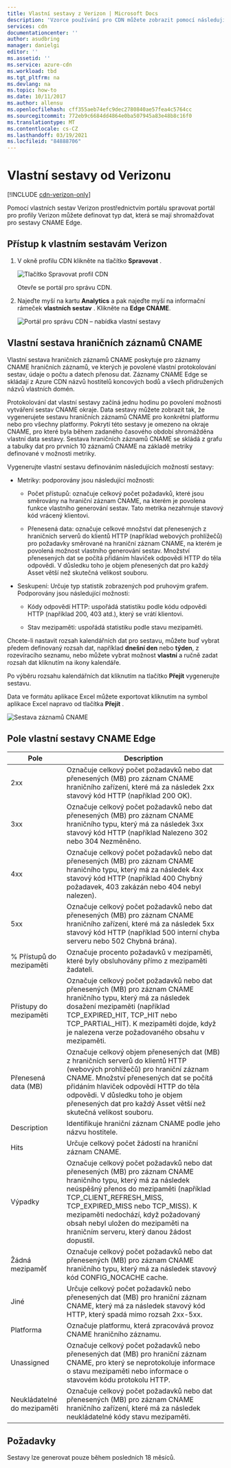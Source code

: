 ```yaml
---
title: Vlastní sestavy z Verizon | Microsoft Docs
description: 'Vzorce používání pro CDN můžete zobrazit pomocí následujících sestav: šířka pásma, přenesená data, počet přístupů, stavy mezipaměti, poměr přístupů do mezipaměti, přenesených dat IPV4/IPV6.'
services: cdn
documentationcenter: ''
author: asudbring
manager: danielgi
editor: ''
ms.assetid: ''
ms.service: azure-cdn
ms.workload: tbd
ms.tgt_pltfrm: na
ms.devlang: na
ms.topic: how-to
ms.date: 10/11/2017
ms.author: allensu
ms.openlocfilehash: cff355aeb74efc9dec2780840ae57fea4c5764cc
ms.sourcegitcommit: 772eb9c6684dd4864e0ba507945a83e48b8c16f0
ms.translationtype: MT
ms.contentlocale: cs-CZ
ms.lasthandoff: 03/19/2021
ms.locfileid: "84888706"
---
```

# <a name="custom-reports-from-verizon"></a>Vlastní sestavy od Verizonu

[!INCLUDE [cdn-verizon-only](../../includes/cdn-verizon-only.md)]

Pomocí vlastních sestav Verizon prostřednictvím portálu spravovat portál pro profily Verizon můžete definovat typ dat, která se mají shromažďovat pro sestavy CNAME Edge.


## <a name="accessing-verizon-custom-reports"></a>Přístup k vlastním sestavám Verizon
1. V okně profilu CDN klikněte na tlačítko **Spravovat** .
   
    ![Tlačítko Spravovat profil CDN](./media/cdn-reports/cdn-manage-btn.png)
   
    Otevře se portál pro správu CDN.
2. Najeďte myší na kartu **Analytics** a pak najeďte myší na informační rámeček **vlastních sestav** . Klikněte na **Edge CNAME**.
   
    ![Portál pro správu CDN – nabídka vlastní sestavy](./media/cdn-reports/cdn-custom-reports.png)

## <a name="edge-cnames-custom-report"></a>Vlastní sestava hraničních záznamů CNAME
Vlastní sestava hraničních záznamů CNAME poskytuje pro záznamy CNAME hraničních záznamů, ve kterých je povolené vlastní protokolování sestav, údaje o počtu a datech přenosu dat. Záznamy CNAME Edge se skládají z Azure CDN názvů hostitelů koncových bodů a všech přidružených názvů vlastních domén. 

Protokolování dat vlastní sestavy začíná jednu hodinu po povolení možnosti vytváření sestav CNAME okraje. Data sestavy můžete zobrazit tak, že vygenerujete sestavu hraničních záznamů CNAME pro konkrétní platformu nebo pro všechny platformy. Pokrytí této sestavy je omezeno na okraje CNAME, pro které byla během zadaného časového období shromážděna vlastní data sestavy. Sestava hraničních záznamů CNAME se skládá z grafu a tabulky dat pro prvních 10 záznamů CNAME na základě metriky definované v možnosti metriky. 

Vygenerujte vlastní sestavu definováním následujících možností sestavy:

- Metriky: podporovány jsou následující možnosti:

   - Počet přístupů: označuje celkový počet požadavků, které jsou směrovány na hraniční záznam CNAME, na kterém je povolena funkce vlastního generování sestav. Tato metrika nezahrnuje stavový kód vrácený klientovi.

   - Přenesená data: označuje celkové množství dat přenesených z hraničních serverů do klientů HTTP (například webových prohlížečů) pro požadavky směrované na hraniční záznam CNAME, na kterém je povolená možnost vlastního generování sestav. Množství přenesených dat se počítá přidáním hlaviček odpovědi HTTP do těla odpovědi. V důsledku toho je objem přenesených dat pro každý Asset větší než skutečná velikost souboru.

- Seskupení: Určuje typ statistik zobrazených pod pruhovým grafem. Podporovány jsou následující možnosti:

   - Kódy odpovědí HTTP: uspořádá statistiku podle kódu odpovědi HTTP (například 200, 403 atd.), který se vrátí klientovi. 

   - Stav mezipaměti: uspořádá statistiku podle stavu mezipaměti.


Chcete-li nastavit rozsah kalendářních dat pro sestavu, můžete buď vybrat předem definovaný rozsah dat, například **dnešní den** nebo **týden**, z rozevíracího seznamu, nebo můžete vybrat možnost **vlastní** a ručně zadat rozsah dat kliknutím na ikony kalendáře. 

Po výběru rozsahu kalendářních dat kliknutím na tlačítko **Přejít** vygenerujte sestavu.

Data ve formátu aplikace Excel můžete exportovat kliknutím na symbol aplikace Excel napravo od tlačítka **Přejít** .

![Sestava záznamů CNAME](./media/cdn-reports/cdn-cnames-report.png)

## <a name="edge-cnames-custom-report-fields"></a>Pole vlastní sestavy CNAME Edge

| Pole                     | Description   |
|---------------------------|---------------|
| 2xx                       | Označuje celkový počet požadavků nebo dat přenesených (MB) pro záznam CNAME hraničního zařízení, které má za následek 2xx stavový kód HTTP (například 200 OK). |
| 3xx                       | Označuje celkový počet požadavků nebo dat přenesených (MB) pro záznam CNAME hraničního typu, který má za následek 3xx stavový kód HTTP (například Nalezeno 302 nebo 304 Nezměněno. |
| 4xx                       | Označuje celkový počet požadavků nebo dat přenesených (MB) pro záznam CNAME hraničního typu, který má za následek 4xx stavový kód HTTP (například 400 Chybný požadavek, 403 zakázán nebo 404 nebyl nalezen). |
| 5xx                       | Označuje celkový počet požadavků nebo dat přenesených (MB) pro záznam CNAME hraničního zařízení, které má za následek 5xx stavový kód HTTP (například 500 interní chyba serveru nebo 502 Chybná brána). |
| % Přístupů do mezipaměti               | Označuje procento požadavků v mezipaměti, které byly obsluhovány přímo z mezipaměti žadateli. |
| Přístupy do mezipaměti                | Označuje celkový počet požadavků nebo dat přenesených (MB) pro záznam CNAME hraničního typu, který má za následek dosažení mezipaměti (například TCP_EXPIRED_HIT, TCP_HIT nebo TCP_PARTIAL_HIT). K mezipaměti dojde, když je nalezena verze požadovaného obsahu v mezipaměti. |
| Přenesená data (MB)     | Označuje celkový objem přenesených dat (MB) z hraničních serverů do klientů HTTP (webových prohlížečů) pro hraniční záznam CNAME. Množství přenesených dat se počítá přidáním hlaviček odpovědí HTTP do těla odpovědi. V důsledku toho je objem přenesených dat pro každý Asset větší než skutečná velikost souboru. |
| Description               | Identifikuje hraniční záznam CNAME podle jeho názvu hostitele. |
| Hits                      | Určuje celkový počet žádostí na hraniční záznam CNAME. |
| Výpadky                    | Označuje celkový počet požadavků nebo dat přenesených (MB) pro záznam CNAME hraničního typu, který má za následek neúspěšný přenos do mezipaměti (například TCP_CLIENT_REFRESH_MISS, TCP_EXPIRED_MISS nebo TCP_MISS). K mezipaměti nedochází, když požadovaný obsah nebyl uložen do mezipaměti na hraničním serveru, který danou žádost dopustil. | 
| Žádná mezipaměť                  | Označuje celkový počet požadavků nebo dat přenesených (MB) pro záznam CNAME hraničního typu, který má za následek stavový kód CONFIG_NOCACHE cache.  |
| Jiné                     | Určuje celkový počet požadavků nebo přenesených dat (MB) pro hraniční záznam CNAME, který má za následek stavový kód HTTP, který spadá mimo rozsah 2xx-5xx. |
| Platforma                  | Označuje platformu, která zpracovává provoz CNAME hraničního záznamu. |
| Unassigned               | Označuje celkový počet požadavků nebo přenesených dat (MB) pro hraniční záznam CNAME, pro který se neprotokoluje informace o stavu mezipaměti nebo informace o stavovém kódu protokolu HTTP.  |
| Neukládatelné do mezipaměti               | Označuje celkový počet požadavků nebo dat přenesených (MB) pro záznam CNAME hraničního zařízení, které má za následek neukládatelné kódy stavu mezipaměti.  |


## <a name="considerations"></a>Požadavky
Sestavy lze generovat pouze během posledních 18 měsíců.

